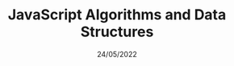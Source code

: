 ---
title: JavaScript Algorithms and Data Structures
subTitle: freeCodeCamp
date: '24/05/2022'
link: https://freecodecamp.org/certification/Nelson_Rojas_Dev/javascript-algorithms-and-data-structures
---
